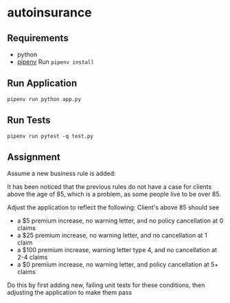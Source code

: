 # autoinsurance

## Requirements
* python
* [pipenv](https://pipenv.kennethreitz.org/en/latest/install/#installing-pipenv)
Run `pipenv install`

## Run Application
```pipenv run python app.py```

## Run Tests
```pipenv run pytest -q test.py```

## Assignment
Assume a new business rule is added: 

It has been noticed that the previous rules do not have a case for clients above the age of 85, which is a problem, as some people live to be over 85.

Adjust the application to reflect the following:
Client's above 85 should see 
- a $5 premium increase, no warning letter, and no policy cancellation at 0 claims
- a $25 premium increase, no warning letter, and no cancellation at 1 claim
- a $100 premium increase, warning letter type 4, and no cancellation at 2-4 claims
- a $0 premium increase, no warning letter, and policy cancellation at 5+ claims

Do this by first adding new, failing unit tests for these conditions, then adjusting the application to make them pass
